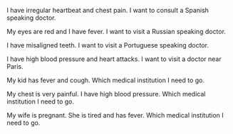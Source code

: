 I have irregular heartbeat and chest pain. I want to consult a Spanish speaking doctor.

My eyes are red and I have fever. I want to visit a Russian speaking doctor.

I have misaligned teeth. I want to visit a Portuguese speaking doctor.

I have high blood pressure and heart attacks. I want to visit a doctor near Paris.

My kid has fever and cough. Which medical institution I need to go.

My chest is very painful.  I have high blood pressure. Which medical institution I need to go.

My wife is pregnant. She is tired and has fever. Which medical institution I need to go.